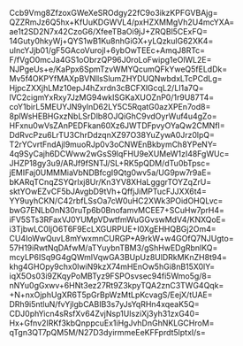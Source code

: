 Ccb9Vmg8ZfzoxGWeXeSROdgy22fC9o3ikzKPFGVBAjg=
QZZRmJz6Q5hx+KfUuKDGWVL4/pxHZXMMgVh2U4mcYXA=
ae1t2SD2N7x42CzoG6/XfeeTBaOi9jJ+ZRQBl5CExFQ=
14Guty0hkyWj+QYS1wB1Ku8nhGiGX+yLQzkulG62XK4=
uIncYJjb01/gF5GAcoVurojl+6ybOwTEEc+AmqJ8RTc=
F/fVgO0mcJa4GS1oObrzQP96J0roLoFwipg1eOlWL2E=
NJPgeUs+e/KaPpx6SpmTzvWMYQcumQFkYweQ5fELdDk=
Mv5f4OKPYfMAXpBVNllsSlumZHYDUQNwbdxLTcPCdLg=
HjpcZXXjhLMz10epJ4hZxrdn3cBCFXlGcqL2/LI1a7Q=
lVC2cigmYxRxy7JzMG94wkISGKaXUOZnP0/1r9U87T4=
coY1birL5MEUYJN9ylnD62LY5C5RqatG0azXPEn7od8=
8plWsHEBHGxzNbLSrDlb8OJQiGhC9vdOyrWuf4u4gZo=
HFxnu0wVsZAnPEDFkan60Xz6JWTDFpvyOYaQw2CMNfI=
DdRvcPzu6LrTU3ChrDdzqnXZ97O38YuZywA0Jrz0lpQ=
T2rYCvrtFndAjl9muoRJp0v3oCNWEnBkbymCh8YPeNY=
4q9SyCajh6DCWww2wGsS9lqFHU9eXUMeW1zI48FgWUc=
JHZP18gy3u9/ARJf9fSNTJ/SL+RK5pQDM/dTu0bTpsc=
jEMIFaj0UMMMiaVbNDBfcgI9Qtg0wv5a/UG9pw7r9aE=
bKARqTCnqZSYQrlxj8Ur/Kn3YV8XHaLgggrTOYZqZrU=
sktYOwEZvCF5bJAvgbD9tVh+QffjJiMPTucFJJXX6t4=
YY9uyhCKN/C42rbfLSsOa7cW0uHC2XWk3POidOHQLvc=
bwG7ENLb0nN30ruTp6b0BnofamvMCEE7+SCuHw7prH4=
iFV5STs3RFaxVJ0YUMpVDwtfmWuGGvswMdV4/KNXQoE=
i3TjbwLC0IjO6T6F9EcLXGURPUE+I0XgEHHQBGj2Om4=
CU4IoWwQuvL8mYwxmnCURGP+A9rkW+w4GOfQ7NJUgto=
57H19iRwtNqDAfwM/aTYuybnTBM3/gShHwEDgRbnlKQ=
mcyLP6ISq9G4gQWmlVqwGA3BUpUz8UlDRkMKnZH8t94=
khg4GHOpy9chx0lwiN9kzX74mHEnOw5hGi8nB15X0lY=
iqX5Os03i9ZKqyPoMBTyz9FSPOsvsec94fi5Wmo5g/8=
nNYu0gGxwv+6HNt3ez27Rt9Z3kpyTQA2znC3TWG4Qqk=
+N+nxOjphUgXR6T5pGrBpWzMtLpKcvagS/EejX/tUAE=
DRh9i5ntluN/fvYjlgbCABIB3s7yJsYqRHn4xqeaK5Q=
CDJ0phYicn4sRsfXv64ZvjNsp1UIsziXj3yh31zxG40=
Hx+Gfnv2IRKf3kbQnppcuEx1iHgJvhDnGhNKLGCHroM=
qTgn3QT7pQM5M/N27D3dyirmmeEeKFFprdt5lptxI/s=
